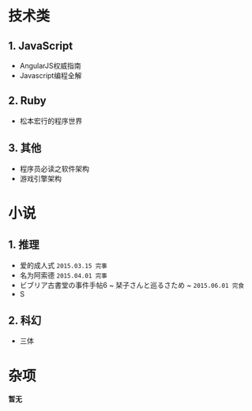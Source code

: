 # 技术类

## 1. JavaScript

*  AngularJS权威指南
*  Javascript编程全解

## 2. Ruby

*  松本宏行的程序世界

## 3. 其他

*  程序员必读之软件架构
*  游戏引擎架构

# 小说

## 1. 推理

* 爱的成人式 
    `2015.03.15 完事`
* 名为阿索德 
    `2015.04.01 完事`
* ビブリア古書堂の事件手帖6 ~ 栞子さんと巡るさため ~ 
    `2015.06.01 完食`
* S

## 2. 科幻

* 三体

# 杂项

**暂无**

